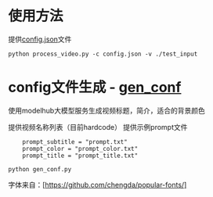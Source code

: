 # 使用方法

提供[config.json](config.json)文件
```
python process_video.py -c config.json -v ./test_input
```
# config文件生成 - [gen_conf](./gen_conf)
使用modelhub大模型服务生成视频标题，简介，适合的背景颜色

提供视频名称列表（目前hardcode）
提供示例prompt文件
```
    prompt_subtitle = "prompt.txt"
    prompt_color = "prompt_color.txt"
    prompt_title = "prompt_title.txt"
```

```
python gen_conf.py
```


字体来自：[https://github.com/chengda/popular-fonts/]
